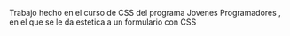 Trabajo hecho en el curso de CSS del programa Jovenes Programadores , en el que se le da estetica a un formulario con CSS
